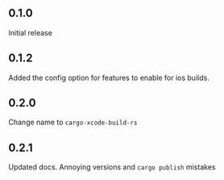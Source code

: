 ## 0.1.0
Initial release

## 0.1.2
Added the config option for features to enable for ios builds.

## 0.2.0
Change name to `cargo-xcode-build-rs`

## 0.2.1
Updated docs.
Annoying versions and `cargo publish` mistakes

